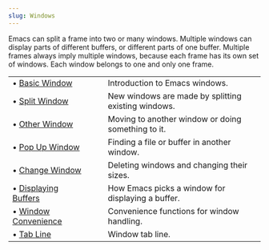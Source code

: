 ```yaml
---
slug: Windows
---
```


Emacs can split a frame into two or many windows. Multiple windows can display parts of different buffers, or different parts of one buffer. Multiple frames always imply multiple windows, because each frame has its own set of windows. Each window belongs to one and only one frame.

|                                            |    |                                                     |
| :----------------------------------------- | -- | :-------------------------------------------------- |
| • [Basic Window](Basic-Window)             |    | Introduction to Emacs windows.                      |
| • [Split Window](Split-Window)             |    | New windows are made by splitting existing windows. |
| • [Other Window](Other-Window)             |    | Moving to another window or doing something to it.  |
| • [Pop Up Window](Pop-Up-Window)           |    | Finding a file or buffer in another window.         |
| • [Change Window](Change-Window)           |    | Deleting windows and changing their sizes.          |
| • [Displaying Buffers](Displaying-Buffers) |    | How Emacs picks a window for displaying a buffer.   |
| • [Window Convenience](Window-Convenience) |    | Convenience functions for window handling.          |
| • [Tab Line](Tab-Line)                     |    | Window tab line.                                    |
